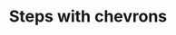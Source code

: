 ---
title: Steps with chevrons
category: Application
paid: true
isActive: true
ltr: {"vue":{"vueTail":[],"vueCss":[]},"preview":"function App() {\n  const [steps, setStep] = React.useState({\n    stepsItems: [\"Profile\", \"Contact\", \"Identity\", \"Passport\"],\n    currentStep: 2\n  });\n  return /*#__PURE__*/React.createElement(\"div\", {\n    className: \"max-w-2xl mx-auto px-4 py-16 md:px-0\"\n  }, /*#__PURE__*/React.createElement(\"ul\", {\n    \"aria-label\": \"Steps\",\n    className: \"items-center text-gray-600 font-medium md:flex\"\n  }, steps.stepsItems.map((item, idx) => /*#__PURE__*/React.createElement(\"li\", {\n    \"aria-current\": steps.currentStep == idx + 1 ? \"step\" : false,\n    className: \"flex-1 last:flex-none flex md:items-center\"\n  }, /*#__PURE__*/React.createElement(\"div\", {\n    className: \"flex gap-x-3\"\n  }, /*#__PURE__*/React.createElement(\"div\", {\n    className: \"flex items-center flex-col gap-x-2\"\n  }, /*#__PURE__*/React.createElement(\"div\", {\n    className: `w-8 h-8 rounded-full border-2 flex-none flex items-center justify-center ${steps.currentStep > idx + 1 ? \"bg-indigo-600 border-indigo-600\" : \"\" || steps.currentStep == idx + 1 ? \"border-indigo-600\" : \"\"}`\n  }, /*#__PURE__*/React.createElement(\"span\", {\n    className: ` ${steps.currentStep > idx + 1 ? \"hidden\" : \"\" || steps.currentStep == idx + 1 ? \"text-indigo-600\" : \"\"}`\n  }, idx + 1), steps.currentStep > idx + 1 ? /*#__PURE__*/React.createElement(\"svg\", {\n    xmlns: \"http://www.w3.org/2000/svg\",\n    fill: \"none\",\n    viewBox: \"0 0 24 24\",\n    strokeWidth: 1.5,\n    stroke: \"currentColor\",\n    className: \"w-5 h-5 text-white\"\n  }, /*#__PURE__*/React.createElement(\"path\", {\n    strokeLinecap: \"round\",\n    strokeLinejoin: \"round\",\n    d: \"M4.5 12.75l6 6 9-13.5\"\n  })) : \"\"), /*#__PURE__*/React.createElement(\"div\", {\n    className: `h-12 flex items-center md:hidden ${idx + 1 == steps.stepsItems.length ? \"hidden\" : \"\"}`\n  }, /*#__PURE__*/React.createElement(\"svg\", {\n    xmlns: \"http://www.w3.org/2000/svg\",\n    fill: \"none\",\n    viewBox: \"0 0 24 24\",\n    strokeWidth: 1.5,\n    stroke: \"currentColor\",\n    className: \"w-5 h-5 text-gray-500\"\n  }, /*#__PURE__*/React.createElement(\"path\", {\n    strokeLinecap: \"round\",\n    strokeLinejoin: \"round\",\n    d: \"M19.5 8.25l-7.5 7.5-7.5-7.5\"\n  })))), /*#__PURE__*/React.createElement(\"div\", {\n    className: \"h-8 flex items-center md:h-auto\"\n  }, /*#__PURE__*/React.createElement(\"h3\", {\n    className: `text-sm ${steps.currentStep == idx + 1 ? \"text-indigo-600\" : \"\"}`\n  }, item))), /*#__PURE__*/React.createElement(\"div\", {\n    className: `flex-1 hidden md:block ${idx + 1 == steps.stepsItems.length ? \"md:hidden\" : \"\"}`\n  }, /*#__PURE__*/React.createElement(\"svg\", {\n    xmlns: \"http://www.w3.org/2000/svg\",\n    fill: \"none\",\n    viewBox: \"0 0 24 24\",\n    strokeWidth: 1.5,\n    stroke: \"currentColor\",\n    className: \"w-5 h-5 mx-auto text-gray-500\"\n  }, /*#__PURE__*/React.createElement(\"path\", {\n    strokeLinecap: \"round\",\n    strokeLinejoin: \"round\",\n    d: \"M8.25 4.5l7.5 7.5-7.5 7.5\"\n  })))))));\n}","react":{"jsxTail":[{"code":"import { useState } from \"react\"\n\nexport default () => {\n\n    const [steps, setStep] = useState({\n        stepsItems: [\"Profile\", \"Contact\", \"Identity\", \"Passport\"],\n        currentStep: 2\n    })\n\n    return (\n        <div className=\"max-w-2xl mx-auto px-4 md:px-0\">\n            <ul aria-label=\"Steps\" className=\"items-center text-gray-600 font-medium md:flex\">\n                {steps.stepsItems.map((item, idx) => (\n                    <li aria-current={steps.currentStep == idx + 1 ? \"step\" : false} className=\"flex-1 last:flex-none flex md:items-center\">\n                        <div className=\"flex gap-x-3\">\n                            <div className=\"flex items-center flex-col gap-x-2\">\n                                <div className={`w-8 h-8 rounded-full border-2 flex-none flex items-center justify-center ${steps.currentStep > idx + 1 ? \"bg-indigo-600 border-indigo-600\" : \"\" || steps.currentStep == idx + 1 ? \"border-indigo-600\" : \"\"}`}>\n                                    <span className={` ${steps.currentStep > idx + 1 ? \"hidden\" : \"\" || steps.currentStep == idx + 1 ? \"text-indigo-600\" : \"\"}`}>\n                                        {idx + 1}\n                                    </span>\n                                    {\n                                        steps.currentStep > idx + 1 ? (\n                                            <svg xmlns=\"http://www.w3.org/2000/svg\" fill=\"none\" viewBox=\"0 0 24 24\" strokeWidth={1.5} stroke=\"currentColor\" className=\"w-5 h-5 text-white\">\n                                                <path strokeLinecap=\"round\" strokeLinejoin=\"round\" d=\"M4.5 12.75l6 6 9-13.5\" />\n                                            </svg>\n                                        ) : \"\"\n                                    }\n                                </div>\n                                <div className={`h-12 flex items-center md:hidden ${idx + 1 == steps.stepsItems.length ? \"hidden\" : \"\"}`}>\n                                    <svg xmlns=\"http://www.w3.org/2000/svg\" fill=\"none\" viewBox=\"0 0 24 24\" strokeWidth={1.5} stroke=\"currentColor\" className=\"w-5 h-5 text-gray-500\">\n                                        <path strokeLinecap=\"round\" strokeLinejoin=\"round\" d=\"M19.5 8.25l-7.5 7.5-7.5-7.5\" />\n                                    </svg>\n                                </div>\n                            </div>\n                            <div className=\"h-8 flex items-center md:h-auto\">\n                                <h3 className={`text-sm ${steps.currentStep == idx + 1 ? \"text-indigo-600\" : \"\"}`}>\n                                    {item}\n                                </h3>\n                            </div>\n                        </div>\n                        <div className={`flex-1 hidden md:block ${idx + 1 == steps.stepsItems.length ? \"md:hidden\" : \"\"}`}>\n                            <svg xmlns=\"http://www.w3.org/2000/svg\" fill=\"none\" viewBox=\"0 0 24 24\" strokeWidth={1.5} stroke=\"currentColor\" className=\"w-5 h-5 mx-auto text-gray-500\">\n                                <path strokeLinecap=\"round\" strokeLinejoin=\"round\" d=\"M8.25 4.5l7.5 7.5-7.5 7.5\" />\n                            </svg>\n                        </div>\n                    </li>\n                ))}\n            </ul>\n        </div>\n    )\n}","label":"App.jsx"}],"jsxCss":[]}}
rtl: {"react":{"jsxTail":[{"code":"import { useState } from \"react\"\n\nexport default () => {\n\n    const [steps, setStep] = useState({\n        stepsItems: [\"الملف الشخصي\", \"الاتصال\", \"الهوية\", \"جواز السفر\"],\n        currentStep: 2\n    })\n\n    return (\n        <div className=\"max-w-2xl mx-auto px-4 md:px-0\">\n            <ul aria-label=\"Steps\" className=\"items-center text-gray-600 font-medium md:flex\">\n                {steps.stepsItems.map((item, idx) => (\n                    <li aria-current={steps.currentStep == idx + 1 ? \"step\" : false} className=\"flex-1 last:flex-none flex md:items-center\">\n                        <div className=\"flex gap-x-3\">\n                            <div className=\"flex items-center flex-col gap-x-2\">\n                                <div className={`w-8 h-8 rounded-full border-2 flex-none flex items-center justify-center ${steps.currentStep > idx + 1 ? \"bg-indigo-600 border-indigo-600\" : \"\" || steps.currentStep == idx + 1 ? \"border-indigo-600\" : \"\"}`}>\n                                    <span className={` ${steps.currentStep > idx + 1 ? \"hidden\" : \"\" || steps.currentStep == idx + 1 ? \"text-indigo-600\" : \"\"}`}>\n                                        {idx + 1}\n                                    </span>\n                                    {\n                                        steps.currentStep > idx + 1 ? (\n                                            <svg xmlns=\"http://www.w3.org/2000/svg\" fill=\"none\" viewBox=\"0 0 24 24\" strokeWidth={1.5} stroke=\"currentColor\" className=\"w-5 h-5 text-white\">\n                                                <path strokeLinecap=\"round\" strokeLinejoin=\"round\" d=\"M4.5 12.75l6 6 9-13.5\" />\n                                            </svg>\n                                        ) : \"\"\n                                    }\n                                </div>\n                                <div className={`h-12 flex items-center md:hidden ${idx + 1 == steps.stepsItems.length ? \"hidden\" : \"\"}`}>\n                                    <svg xmlns=\"http://www.w3.org/2000/svg\" fill=\"none\" viewBox=\"0 0 24 24\" strokeWidth={1.5} stroke=\"currentColor\" className=\"w-5 h-5 text-gray-500\">\n                                        <path strokeLinecap=\"round\" strokeLinejoin=\"round\" d=\"M19.5 8.25l-7.5 7.5-7.5-7.5\" />\n                                    </svg>\n                                </div>\n                            </div>\n                            <div className=\"h-8 flex items-center md:h-auto\">\n                                <h3 className={`text-sm ${steps.currentStep == idx + 1 ? \"text-indigo-600\" : \"\"}`}>\n                                    {item}\n                                </h3>\n                            </div>\n                        </div>\n                        <div className={`flex-1 hidden md:block ${idx + 1 == steps.stepsItems.length ? \"md:hidden\" : \"\"}`}>\n                            <svg xmlns=\"http://www.w3.org/2000/svg\" fill=\"none\" viewBox=\"0 0 24 24\" stroke-width=\"1.5\" stroke=\"currentColor\" className=\"w-5 h-5 mx-auto text-gray-500\">\n                                <path stroke-linecap=\"round\" stroke-linejoin=\"round\" d=\"M15.75 19.5L8.25 12l7.5-7.5\" />\n                            </svg>\n\n                        </div>\n                    </li>\n                ))}\n            </ul>\n        </div>\n    )\n}","label":"App.jsx"}],"jsxCss":[]},"preview":"function App() {\n  const [steps, setStep] = React.useState({\n    stepsItems: [\"الملف الشخصي\", \"الاتصال\", \"الهوية\", \"جواز السفر\"],\n    currentStep: 2\n  });\n  return /*#__PURE__*/React.createElement(\"div\", {\n    className: \"max-w-2xl mx-auto px-4 py-16 md:px-0\"\n  }, /*#__PURE__*/React.createElement(\"ul\", {\n    \"aria-label\": \"Steps\",\n    className: \"items-center text-gray-600 font-medium md:flex\"\n  }, steps.stepsItems.map((item, idx) => /*#__PURE__*/React.createElement(\"li\", {\n    \"aria-current\": steps.currentStep == idx + 1 ? \"step\" : false,\n    className: \"flex-1 last:flex-none flex md:items-center\"\n  }, /*#__PURE__*/React.createElement(\"div\", {\n    className: \"flex gap-x-3\"\n  }, /*#__PURE__*/React.createElement(\"div\", {\n    className: \"flex items-center flex-col gap-x-2\"\n  }, /*#__PURE__*/React.createElement(\"div\", {\n    className: `w-8 h-8 rounded-full border-2 flex-none flex items-center justify-center ${steps.currentStep > idx + 1 ? \"bg-indigo-600 border-indigo-600\" : \"\" || steps.currentStep == idx + 1 ? \"border-indigo-600\" : \"\"}`\n  }, /*#__PURE__*/React.createElement(\"span\", {\n    className: ` ${steps.currentStep > idx + 1 ? \"hidden\" : \"\" || steps.currentStep == idx + 1 ? \"text-indigo-600\" : \"\"}`\n  }, idx + 1), steps.currentStep > idx + 1 ? /*#__PURE__*/React.createElement(\"svg\", {\n    xmlns: \"http://www.w3.org/2000/svg\",\n    fill: \"none\",\n    viewBox: \"0 0 24 24\",\n    strokeWidth: 1.5,\n    stroke: \"currentColor\",\n    className: \"w-5 h-5 text-white\"\n  }, /*#__PURE__*/React.createElement(\"path\", {\n    strokeLinecap: \"round\",\n    strokeLinejoin: \"round\",\n    d: \"M4.5 12.75l6 6 9-13.5\"\n  })) : \"\"), /*#__PURE__*/React.createElement(\"div\", {\n    className: `h-12 flex items-center md:hidden ${idx + 1 == steps.stepsItems.length ? \"hidden\" : \"\"}`\n  }, /*#__PURE__*/React.createElement(\"svg\", {\n    xmlns: \"http://www.w3.org/2000/svg\",\n    fill: \"none\",\n    viewBox: \"0 0 24 24\",\n    strokeWidth: 1.5,\n    stroke: \"currentColor\",\n    className: \"w-5 h-5 text-gray-500\"\n  }, /*#__PURE__*/React.createElement(\"path\", {\n    strokeLinecap: \"round\",\n    strokeLinejoin: \"round\",\n    d: \"M19.5 8.25l-7.5 7.5-7.5-7.5\"\n  })))), /*#__PURE__*/React.createElement(\"div\", {\n    className: \"h-8 flex items-center md:h-auto\"\n  }, /*#__PURE__*/React.createElement(\"h3\", {\n    className: `text-sm ${steps.currentStep == idx + 1 ? \"text-indigo-600\" : \"\"}`\n  }, item))), /*#__PURE__*/React.createElement(\"div\", {\n    className: `flex-1 hidden md:block ${idx + 1 == steps.stepsItems.length ? \"md:hidden\" : \"\"}`\n  }, /*#__PURE__*/React.createElement(\"svg\", {\n    xmlns: \"http://www.w3.org/2000/svg\",\n    fill: \"none\",\n    viewBox: \"0 0 24 24\",\n    \"stroke-width\": \"1.5\",\n    stroke: \"currentColor\",\n    className: \"w-5 h-5 mx-auto text-gray-500\"\n  }, /*#__PURE__*/React.createElement(\"path\", {\n    \"stroke-linecap\": \"round\",\n    \"stroke-linejoin\": \"round\",\n    d: \"M15.75 19.5L8.25 12l7.5-7.5\"\n  })))))));\n}","vue":{"vueCss":[],"vueTail":[]}}
slug: /steps
id: c0e2d220-2eed-442a-8f4b-7b010f6574f6
created_at: 1669576101075
---